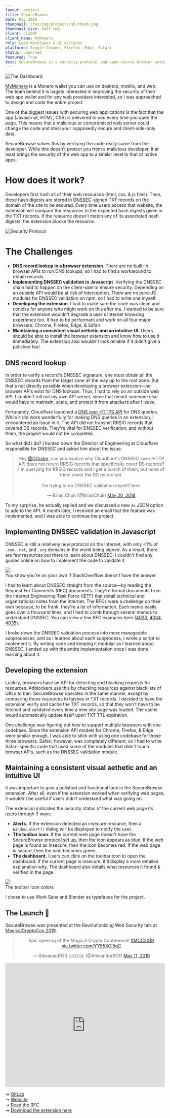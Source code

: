 ```yaml
---
layout: project
title: SecureBrowse
date: May 2019
thumbnail: /res/img/projects/sb-thumb.png
thumbnail_size: half-img
client: CLIENT
client_name: MyMonero
role: Lead developer & UI designer
platforms: Google Chrome, Firefox, Edge, Safari
status: Launched
featured: True
desc: SecureBrowse is a security protocol and open source browser extension which validates web resources and can block their execution if they're compromised.
---
```


![The Dashboard](/res/img/projects/sb-thumb.png)

[MyMonero](http://mymonero.com/) is a Monero wallet you can use on desktop, mobile, and web. The team behind it is largely interested in improving the security of their web app wallet and for any web providers interested, so I was approached to design and code the entire project.

One of the biggest issues with securing web applications is the fact that the app (Javascript, HTML, CSS) is delivered to you every time you open the page. This means that a malicious or compromised web server could change the code and steal your supposedly secure and client-side-only data.

SecureBrowse solves this by verifying the code really came from the developer. While this doesn't protect you from a malicious developer, it at least brings the security of the web app to a similar level to that of native apps.

# How does it work?

Developers first hash all of their web resources (html, css, & js files). Then, these hash digests are stored in [DNSSEC](https://www.cloudflare.com/dns/dnssec/how-dnssec-works/)-signed TXT records on the domain of the site to be secured. Every time users access that website, the extension will compare the resources to the expected hash digests given in the TXT records. If the resource doesn't match any of its associated hash digests, the extension blocks the resource.

![Security Protocol](/res/img/projects/sb-diagram.png)

# The Challenges

- **DNS record lookup in a browser extension**. There are no built-in browser APIs to run DNS lookups, so I had to find a workaround to obtain records.
- **Implementing DNSSEC validation in Javascript**. Verifying the DNSSEC chain had to happen on the client-side to ensure security. Depending on an outside API would be at risk of interception. There are no pure-JS modules for DNSSEC validation on npm, so I had to write one myself.
- **Developing the extension**. I had to make sure the code was clean and concise for anyone who might work on this after me. I wanted to be sure that the extension wouldn't degrade a user's Internet browsing experience too. It had to be performant and work on all four major browsers: Chrome, Firefox, Edge, & Safari.
- **Maintaining a consistent visual aethetic and an intuitive UI**. Users should be able to install the browser extension and know how to use it immediately. The extension also wouldn't look reliable if it didn't give a polished feel.

## DNS record lookup

In order to verify a record's DNSSEC signature, one must obtain all the DNSSEC records from the target zone all the way up to the root zone. But that's not directly possible when developing a browser extension—no browser APIs exist for DNS lookups. Thus, I had to rely on an outside web API. I couldn't roll out my own API server, since that meant someone else would have to maintain, scale, and protect it from attackers after I leave.

Fortunately, Cloudflare launched a [DNS over HTTPS API](https://developers.cloudflare.com/1.1.1.1/dns-over-https/) for DNS queries. While it did work wonderfully for making DNS queries in an extension, I encountered an issue in it. The API did not transmit RRSIG records that covered DS records. They're vital for DNSSEC verification, and without them, the project would not be completed.

So what did I do? I hunted down the Director of Engineering at Cloudflare responsible for DNSSEC and asked him about the issue.

<center class="twt"><blockquote class="twitter-tweet"><p lang="en" dir="ltr">Hey <a href="https://twitter.com/OGudm?ref_src=twsrc%5Etfw">@OGudm</a>, can you explain why Cloudflare&#39;s DNSSEC-over-HTTP API does not return RRSIG records that specifically cover DS records? I&#39;m querying for RRSIG records and I get a bunch of them, but none of them cover the DS record set.<br><br>I&#39;m trying to do DNSSEC validation myself here.</p>&mdash; Brian Chuk (@BrianChuk) <a href="https://twitter.com/BrianChuk/status/998017306235228160?ref_src=twsrc%5Etfw">May 20, 2018</a></blockquote> <script async src="https://platform.twitter.com/widgets.js" charset="utf-8"></script></center>

To my surprise, he actually replied and we discussed a new `do` JSON option to add to the API. A month later, I received an email that the feature was implemented, and I was able to continue the project.

## Implementing DNSSEC validation in Javascript

DNSSEC is still a relatively new protocol on the Internet, with only <1% of `.com`, `.net`, and `.org` domains in the world being signed. As a result, there are few resources out there to learn about DNSSEC. I couldn't find any guides online on how to implement the code to validate it.

<div class="group">
    <img src="/res/img/projects/sb-so.png">
    <figcaption>You know you're on your own if StackOverflow doesn't have the answer</figcaption>
</div>

I had to learn about DNSSEC straight from the source—by reading the Request For Comments (RFC) documents. They're formal documents from the Internet Engineering Task Force (IETF) that detail technical and organizational notes from the Internet. The RFCs were a challenge on their own because, to be frank, they're a lot of information. Each memo easily goes over a thousand lines, and I had to comb through several memos to understand DNSSEC. You can view a few RFC examples here ([4033](https://ietf.org/rfc/rfc4033.txt), [4034](https://ietf.org/rfc/rfc4034.txt), [4035](https://ietf.org/rfc/rfc4035.txt)).

I broke down the DNSSEC validation process into more manageable subprocesses, and as I learned about each subprocess, I wrote a script to implement it. By writing code and keeping it modular as I learned about DNSSEC, I ended up with the entire implementation once I was done learning about it.

## Developing the extension

Luckily, browsers have an API for detecting and blocking requests for resources. Adblockers use this by checking resources against blacklists of URLs to ban. SecureBrowse operates in the same manner, except by comparing those resources to hashes in TXT records. I decided to have the extension verify and cache the TXT records, so that they won't have to be fetched and validated every time a new site page was loaded. The cache would automatically update itself upon TXT TTL expiration.

One challenge was figuring out how to support multiple browsers with one codebase. Since the extension API models for Chrome, Firefox, & Edge were similar enough, I was able to stick with using one codebase for those three browsers. Safari, however, was completely different, so I had to write Safari-specific code that used some of the modules that didn't touch browser APIs, such as the DNSSEC validation module.

## Maintaining a consistent visual aethetic and an intuitive UI

It was important to give a polished and functional look in the SecureBrowse extension. After all, even if the extension worked when verifying web pages, it wouldn't be useful if users didn't undestand what was going on.

The extension indicated the security status of the current web page its users through 3 ways:

- **Alerts.** If the extension detected an insecure resource, then a `Window.alert()` dialog will be displayed to notify the user.
- **The toolbar icon.** If the current web page doesn't have the SecureBrowse protocol set up, then the icon appears as blue. If the web page is found as insecure, then the icon becomes red. If the web page is secure, then the icon becomes green.
- **The dashboard.** Users can click on the toolbar icon to open the dashboard. If the current page is insecure, it'll display a more detailed explanation why. The dashboard also details what resources it found & verified in the page.

<div class="group">
    <img src="/res/img/projects/sb-screenshot.png">
    <figcaption>The toolbar icon colors</figcaption>
</div>

I chose to use Work Sans and Blender as typefaces for the project.

## The Launch 🚀

SecureBrowse was presented at the Revolutionizing Web Security talk at [MagicalCryptoCon 2019](https://magicalcryptoconference.com/).

<center class="twt"><blockquote class="twitter-tweet"><p lang="en" dir="ltr">Epic opening of the Magical Crypto Conference! <a href="https://twitter.com/hashtag/MCC2019?src=hash&amp;ref_src=twsrc%5Etfw">#MCC2019</a> <a href="https://t.co/YY55XGI5qC">pic.twitter.com/YY55XGI5qC</a></p>&mdash; Alexanaut933 🇨🇭🇨🇦 (@Alexandra933) <a href="https://twitter.com/Alexandra933/status/1127263656985747456?ref_src=twsrc%5Etfw">May 11, 2019</a></blockquote> <script async src="https://platform.twitter.com/widgets.js" charset="utf-8"></script></center>

<iframe class="twt" width="100%" height="390" src="https://www.youtube.com/embed/zFN__b6ARH4?start=3260" frameborder="0" allow="accelerometer; autoplay; encrypted-media; gyroscope; picture-in-picture" allowfullscreen></iframe>

→ [GitLab](https://gitlab.com/MyMonero/securebrowse/)
<br>
→ [Website](https://securebrowse.gitlab.io/securebrowse)
<br>
→ [Read the RFC](https://gitlab.com/securebrowse/securebrowse/wikis/The-SecureBrowse-RFC)
<br>
→ [Download the extension here](https://gitlab.com/securebrowse/securebrowse/-/tags)
